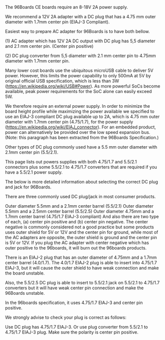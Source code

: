 The 96Boards CE boards require an 8-18V 2A power supply.

We recommend a 12V 2A adapter with a DC plug that has a 4.75 mm outer diameter with 1.7mm center pin (EIAJ-3 Compliant).

Easiest way to prepare AC adapter for 96Boards is to have both bellow.

(1) AC adapter which has 12V 2A DC output with DC plug has 5,5 diameter and 2.1 mm center pin. (Center pin positive)

(2) DC plug converter from 5,5 diameter with 2.1 mm center pin to 4.75mm diameter with 1.7mm center pin.

 

Many lower cost boards use the ubiquitous microUSB cable to deliver 5V power. However, this limits the power capability to only 500mA at 5V by original official USB specification, which is less than 3W (https://en.wikipedia.org/wiki/USB#Power). As more powerful SoCs become available, peak power requirements for the SoC alone can easily exceed 5W.

We therefore require an external power supply. In order to minimize the board height profile while maximizing the power available we specified to use an EIAJ-3 compliant DC plug available up to 2A, which is 4.75 mm outer diameter with 1.7mm center pin (4.75/1.7), for the power supply (https://en.wikipedia.org/wiki/EIAJ_connector). For an embedded product, power can alternatively be provided over the low speed expansion bus. (Note: this paragraph has been extracted from the 96Boards Specification.)

Other types of DC plug commonly used have a 5.5 mm outer diameter with 2.1mm center pin (5.5/2.1).

This page lists out powers supplies with both 4.75/1.7 and 5.5/2.1 connectors plus some 5.5/2.1 to 4.75/1.7 converters that are required if you have a 5.5/2.1 power supply.

The below is more detailed information about selecting the correct DC plug and jack for 96Boards.

There are three commonly used DC plug/jack in most consumer products.

Outer diameter 5.5mm and a 2.1mm center barrel (5.5/2.1)
Outer diameter 5.5mm and a 2.5mm center barrel (5.5/2.5)
Outer diameter 4.75mm and a 1.7mm center barrel (4.75/1.7 EIAJ-3 compliant)
And also there are two type of each, (a) center pin positive and (b) center pin negative. The center negative is commonly considered not a good practice but some products uses outer shield for 5V or 12V and the center pin for ground, while most of the AC adapters are opposite, the outer shield is ground and the center pin is 5V or 12V. If you plug the AC adapter with center negative which has outer positive to the 96boards, it will burn out the 96boards products.

There is an EIAJ-2 plug that has an outer diameter of 4.75mm and a 1.7mm center barrel (4.0/1.7). The 4.0/1.7 EIAJ-2 plug is able to insert into 4.75/1.7 EIAJ-3, but it will cause the outer shield to have weak connection and make the board unstable.

Also, the 5.5/2.5 DC plug is able to insert to 5.5/2.1 jack on 5.5/2.1 to 4.75/1.7 converters but it will have weak center pin connection and make the 96Boards unstable.

In the 96boards specification, it uses 4.75/1.7 EIAJ-3 and center pin positive.

We strongly advise to check your plug is correct as follows:

Use DC plug has 4.75/1.7 EIAJ-3.
Or use plug converter from 5.5/2.1 to 4.75/1.7 EIAJ-3 plug.
Make sure the polarity is center pin positive.
